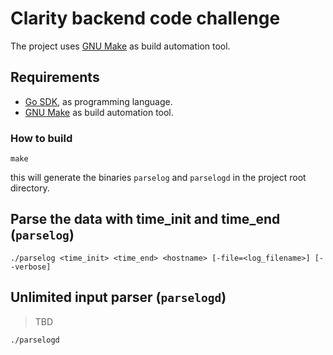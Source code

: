# Clarity backend code challenge

The project uses [GNU Make](https://www.gnu.org/software/make/) as build automation tool.

## Requirements

- [Go SDK](https://golang.org/), as programming language.
- [GNU Make](https://www.gnu.org/software/make/) as build automation tool.

### How to build

```terminal
make
```

this will generate the binaries `parselog` and `parselogd` in the project root directory.

## Parse the data with time_init and time_end (`parselog`)

```terminal
./parselog <time_init> <time_end> <hostname> [-file=<log_filename>] [--verbose]
```

## Unlimited input parser (`parselogd`)

> TBD

```terminal
./parselogd
```

